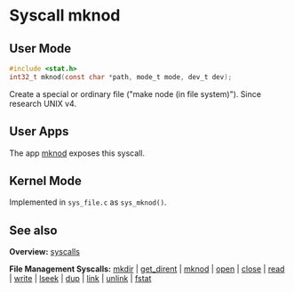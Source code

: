 # Syscall mknod

## User Mode

```C
#include <stat.h>
int32_t mknod(const char *path, mode_t mode, dev_t dev);
```

Create a special or ordinary file ("make node (in file system)"). Since research UNIX v4.

## User Apps

The app [mknod](../../userspace/bin/mknod.md) exposes this syscall.

## Kernel Mode

Implemented in `sys_file.c` as `sys_mknod()`. 

## See also

**Overview:** [syscalls](syscalls.md)

**File Management Syscalls:** [mkdir](mkdir.md) | [get_dirent](get_dirent.md) | [mknod](mknod.md) | [open](open.md) | [close](close.md) | [read](read.md) | [write](write.md) | [lseek](lseek.md) | [dup](dup.md) | [link](link.md) | [unlink](unlink.md) | [fstat](fstat.md)
